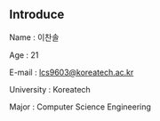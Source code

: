 **Introduce**
----------

Name : 이찬솔

Age : 21

E-mail : lcs9603@koreatech.ac.kr

University : Koreatech

Major : Computer Science Engineering
